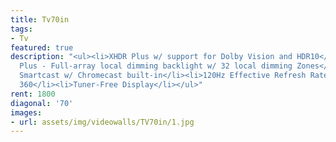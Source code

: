 ```yaml
---
title: Tv70in
tags:
- Tv
featured: true
description: "<ul><li>XHDR Plus w/ support for Dolby Vision and HDR10</li><li>XLED
  Plus - Full-array local dimming backlight w/ 32 local dimming Zones</li><li>Vizio
  Smartcast w/ Chromecast built-in</li><li>120Hz Effective Refresh Rate & Clear Action
  360</li><li>Tuner-Free Display</li></ul>"
rent: 1800
diagonal: '70'
images:
- url: assets/img/videowalls/TV70in/1.jpg
---
```


